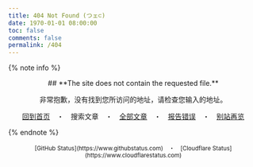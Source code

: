 ```yaml
---
title: 404 Not Found (つェ⊂)
date: 1970-01-01 08:00:00
toc: false
comments: false
permalink: /404
---
```


{% note info %}

<center>
## **The site does not contain the requested file.**

非常抱歉，没有找到您所访问的地址，请检查您输入的地址。

<a href="/" rel="section" data-pjax-state="load"><i class="fa fa-book fa-fw"></i>回到首页</a>　・　<a role="button" data-pjax-state="load" class="popup-trigger menu-item-search"><i class="fa fa-search fa-fw"></i>搜索文章</a>　・　<a href="/archives/" rel="section" data-pjax-state="load"><i class="fa fa-archive fa-fw"></i>全部文章</a>　・　[<i class="fa fa-bug fa-fw"></i>报告错误](https://github.com/Misaka13514/blog/issues/new)　・　<a href="/links/" rel="section" data-pjax-state="load"><i class="fa fa-link fa-fw"></i>别站再览</a>
</center>

{% endnote %}
<center>
<small>
[GitHub Status](https://www.githubstatus.com)　・　[Cloudflare Status](https://www.cloudflarestatus.com)
</small>
</center>
